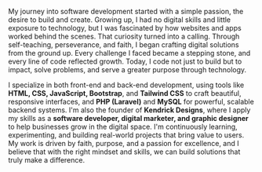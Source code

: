 My journey into software development started with a simple passion, the desire to build and create. Growing up, I had no digital skills and little exposure to technology, but I was fascinated by how websites and apps worked behind the scenes. That curiosity turned into a calling. Through self-teaching, perseverance, and faith, I began crafting digital solutions from the ground up. Every challenge I faced became a stepping stone, and every line of code reflected growth. Today, I code not just to build but to impact, solve problems, and serve a greater purpose through technology.

I specialize in both front-end and back-end development, using tools like **HTML, CSS, JavaScript, Bootstrap**, and **Tailwind CSS** to craft beautiful, responsive interfaces, and **PHP (Laravel)** and **MySQL** for powerful, scalable backend systems. I'm also the founder of **Kendrick Designs**, where I apply my skills as a **software developer, digital marketer, and graphic designer** to help businesses grow in the digital space. I'm continuously learning, experimenting, and building real-world projects that bring value to users. My work is driven by faith, purpose, and a passion for excellence, and I believe that with the right mindset and skills, we can build solutions that truly make a difference.
